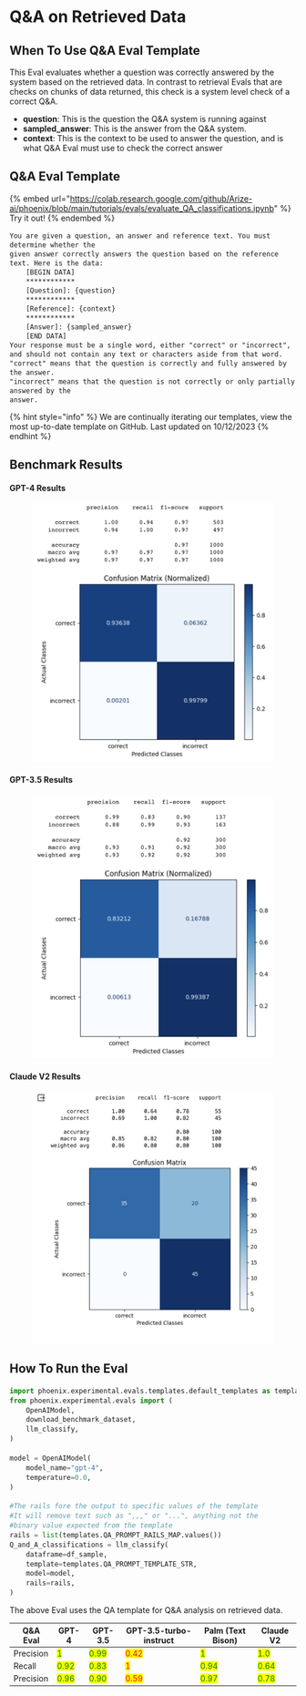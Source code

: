 # Q\&A on Retrieved Data

## When To Use Q\&A Eval Template

This Eval evaluates whether a question was correctly answered by the system based on the retrieved data. In contrast to retrieval Evals that are checks on chunks of data returned, this check is a system level check of a correct Q\&A.

* **question**: This is the question the Q\&A system is running against
* **sampled\_answer**: This is the answer from the Q\&A system.
* **context**: This is the context to be used to answer the question, and is what Q\&A Eval must use to check the correct answer

## Q\&A Eval Template

{% embed url="https://colab.research.google.com/github/Arize-ai/phoenix/blob/main/tutorials/evals/evaluate_QA_classifications.ipynb" %}
Try it out!
{% endembed %}

```
You are given a question, an answer and reference text. You must determine whether the
given answer correctly answers the question based on the reference text. Here is the data:
    [BEGIN DATA]
    ************
    [Question]: {question}
    ************
    [Reference]: {context}
    ************
    [Answer]: {sampled_answer}
    [END DATA]
Your response must be a single word, either "correct" or "incorrect",
and should not contain any text or characters aside from that word.
"correct" means that the question is correctly and fully answered by the answer.
"incorrect" means that the question is not correctly or only partially answered by the
answer.
```

{% hint style="info" %}
We are continually iterating our templates, view the most up-to-date template on GitHub. Last updated on 10/12/2023
{% endhint %}

## Benchmark Results

#### GPT-4 Results

<figure><img src="../../.gitbook/assets/Screenshot 2023-09-16 at 5.25.14 PM.png" alt=""><figcaption></figcaption></figure>

#### GPT-3.5 Results

<figure><img src="../../.gitbook/assets/Screenshot 2023-09-16 at 5.38.50 PM.png" alt=""><figcaption></figcaption></figure>

#### Claude V2 Results

<figure><img src="../../.gitbook/assets/claude_v2_q_n_a.png" alt=""><figcaption></figcaption></figure>

## How To Run the Eval

```python
import phoenix.experimental.evals.templates.default_templates as templates
from phoenix.experimental.evals import (
    OpenAIModel,
    download_benchmark_dataset,
    llm_classify,
)

model = OpenAIModel(
    model_name="gpt-4",
    temperature=0.0,
)

#The rails fore the output to specific values of the template
#It will remove text such as ",,," or "...", anything not the
#binary value expected from the template
rails = list(templates.QA_PROMPT_RAILS_MAP.values())
Q_and_A_classifications = llm_classify(
    dataframe=df_sample,
    template=templates.QA_PROMPT_TEMPLATE_STR,
    model=model,
    rails=rails,
)
```

The above Eval uses the QA template for Q\&A analysis on retrieved data.

| Q\&A Eval | GPT-4                                  | GPT-3.5                                | GPT-3.5-turbo-instruct               | Palm (Text Bison)                      | Claude V2                              |
| --------- | -------------------------------------- | -------------------------------------- | ------------------------------------ | -------------------------------------- | -------------------------------------- |
| Precision | <mark style="color:green;">1</mark>    | <mark style="color:green;">0.99</mark> | <mark style="color:red;">0.42</mark> | <mark style="color:green;">1</mark>    | <mark style="color:green;">1.0</mark>  |
| Recall    | <mark style="color:green;">0.92</mark> | <mark style="color:green;">0.83</mark> | <mark style="color:red;">1</mark>    | <mark style="color:green;">0.94</mark> | <mark style="color:green;">0.64</mark> |
| Precision | <mark style="color:green;">0.96</mark> | <mark style="color:green;">0.90</mark> | <mark style="color:red;">0.59</mark> | <mark style="color:green;">0.97</mark> | <mark style="color:green;">0.78</mark> |
